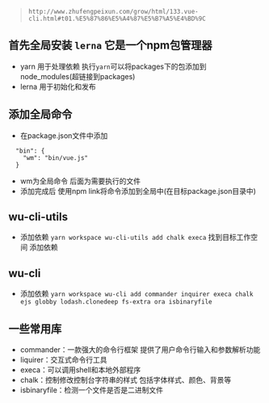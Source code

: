 > `http://www.zhufengpeixun.com/grow/html/133.vue-cli.html#t01.%E5%87%86%E5%A4%87%E5%B7%A5%E4%BD%9C`
## 首先全局安装 `lerna` 它是一个npm包管理器
  - yarn 用于处理依赖 执行`yarn`可以将packages下的包添加到node_modules(超链接到packages)
  - lerna 用于初始化和发布

## 添加全局命令
  - 在package.json文件中添加 
  ```
    "bin": {
      "wm": "bin/vue.js"
    }
  ```
  - wm为全局命令 后面为需要执行的文件
  - 添加完成后 使用npm link将命令添加到全局中(在目标package.json目录中)

## wu-cli-utils
  - 添加依赖 `yarn workspace wu-cli-utils add chalk execa` 找到目标工作空间 添加依赖

## wu-cli
  - 添加依赖 `yarn workspace wu-cli add commander inquirer execa chalk ejs globby lodash.clonedeep fs-extra ora isbinaryfile`

## 一些常用库
  - commander：一款强大的命令行框架 提供了用户命令行输入和参数解析功能
  - liquirer：交互式命令行工具
  - execa：可以调用shell和本地外部程序
  - chalk：控制修改控制台字符串的样式 包括字体样式、颜色、背景等
  - isbinaryfile：检测一个文件是否是二进制文件